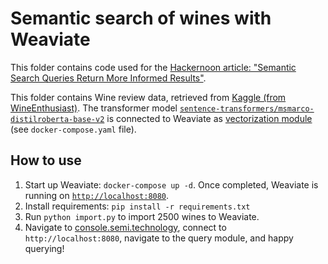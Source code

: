 # Semantic search of wines with Weaviate

This folder contains code used for the [Hackernoon article: "Semantic Search Queries Return More Informed Results"](https://hackernoon.com/semantic-search-queries-return-more-informed-results-nr5335nw).

This folder contains Wine review data, retrieved from [Kaggle (from WineEnthusiast)](https://www.kaggle.com/zynicide/wine-reviews).
The transformer model [`sentence-transformers/msmarco-distilroberta-base-v2`](https://huggingface.co/sentence-transformers/msmarco-distilroberta-base-v2) is connected to Weaviate as [vectorization module](https://www.semi.technology/developers/weaviate/current/modules/text2vec-transformers.html) (see `docker-compose.yaml` file).

## How to use

1. Start up Weaviate: `docker-compose up -d`. Once completed, Weaviate is running on [`http://localhost:8080`]().
2. Install requirements: `pip install -r requirements.txt`
3. Run `python import.py` to import 2500 wines to Weaviate.
4. Navigate to [console.semi.technology](https://console.semi.technology/), connect to `http://localhost:8080`, navigate to the query module, and happy querying!